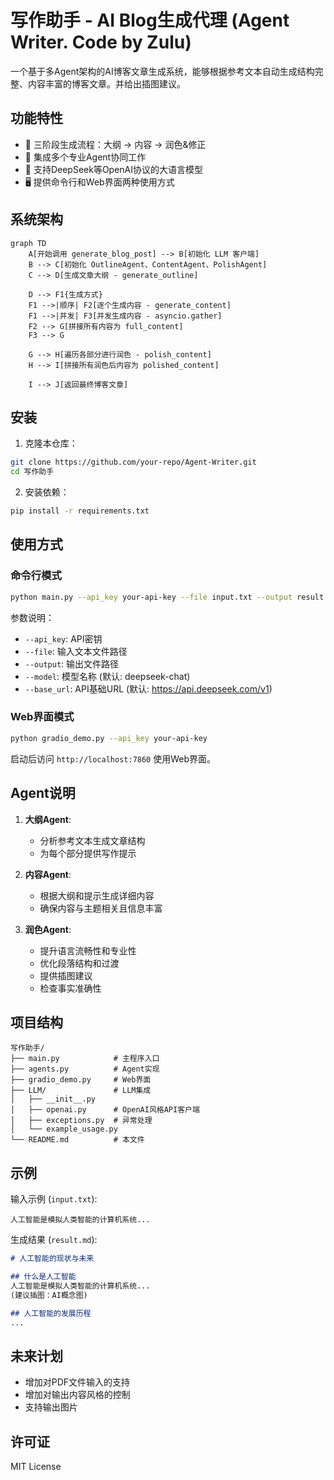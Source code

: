 # 写作助手 - AI Blog生成代理 (Agent Writer. Code by Zulu)

一个基于多Agent架构的AI博客文章生成系统，能够根据参考文本自动生成结构完整、内容丰富的博客文章。并给出插图建议。

## 功能特性

- 🚀 三阶段生成流程：大纲 → 内容 → 润色&修正
- 🤖 集成多个专业Agent协同工作
- 📝 支持DeepSeek等OpenAI协议的大语言模型
- 🖥️ 提供命令行和Web界面两种使用方式

## 系统架构

```mermaid
graph TD
    A[开始调用 generate_blog_post] --> B[初始化 LLM 客户端]
    B --> C[初始化 OutlineAgent、ContentAgent、PolishAgent]
    C --> D[生成文章大纲 - generate_outline]

    D --> F1{生成方式}
    F1 -->|顺序| F2[逐个生成内容 - generate_content]
    F1 -->|并发| F3[并发生成内容 - asyncio.gather]
    F2 --> G[拼接所有内容为 full_content]
    F3 --> G

    G --> H[遍历各部分进行润色 - polish_content]
    H --> I[拼接所有润色后内容为 polished_content]

    I --> J[返回最终博客文章]

```

## 安装

1. 克隆本仓库：
```bash
git clone https://github.com/your-repo/Agent-Writer.git
cd 写作助手
```

2. 安装依赖：
```bash
pip install -r requirements.txt
```

## 使用方式

### 命令行模式

```bash
python main.py --api_key your-api-key --file input.txt --output result.md
```

参数说明：
- `--api_key`: API密钥
- `--file`: 输入文本文件路径
- `--output`: 输出文件路径
- `--model`: 模型名称 (默认: deepseek-chat)
- `--base_url`: API基础URL (默认: https://api.deepseek.com/v1)

### Web界面模式

```bash
python gradio_demo.py --api_key your-api-key
```

启动后访问 `http://localhost:7860` 使用Web界面。

## Agent说明

1. **大纲Agent**:
   - 分析参考文本生成文章结构
   - 为每个部分提供写作提示

2. **内容Agent**:
   - 根据大纲和提示生成详细内容
   - 确保内容与主题相关且信息丰富

3. **润色Agent**:
   - 提升语言流畅性和专业性
   - 优化段落结构和过渡
   - 提供插图建议
   - 检查事实准确性

## 项目结构

```
写作助手/
├── main.py            # 主程序入口
├── agents.py          # Agent实现
├── gradio_demo.py     # Web界面
├── LLM/               # LLM集成
│   ├── __init__.py
│   ├── openai.py      # OpenAI风格API客户端
│   ├── exceptions.py  # 异常处理
│   └── example_usage.py
└── README.md          # 本文件
```

## 示例

输入示例 (`input.txt`):
```
人工智能是模拟人类智能的计算机系统...
```

生成结果 (`result.md`):
```markdown
# 人工智能的现状与未来

## 什么是人工智能
人工智能是模拟人类智能的计算机系统...
(建议插图：AI概念图)

## 人工智能的发展历程
...
```

## 未来计划

- 增加对PDF文件输入的支持
- 增加对输出内容风格的控制
- 支持输出图片

## 许可证

MIT License
